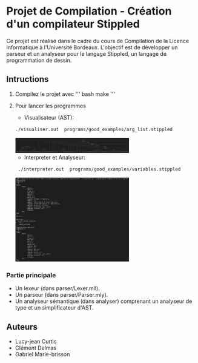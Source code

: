 # Projet de Compilation - Création d'un compilateur Stippled

Ce projet est réalisé dans le cadre du cours de Compilation de la Licence Informatique à l'Université Bordeaux. L'objectif est de développer un parseur et un analyseur pour le langage Stippled, un langage de programmation de dessin. 

## Intructions 

1. Compilez le projet avec 
''' bash
 make 
'''
2. Pour lancer les programmes
    - Visualisateur (AST):
    ```bash
    ./visualiser.out  programs/good_examples/arg_list.stippled 
    ```
    <img src="readme/visualiser.png" width="300px">

    - Interpreter et Analyseur:
    ```bash
     ./interpreter.out  programs/good_examples/variables.stippled 
    ```
    <img src="readme/interpreter.png" width="300px">



### Partie principale

- Un lexeur (dans parser/Lexer.mll).
- Un parseur (dans parser/Parser.mly).
- Un analyseur sémantique (dans analyser) comprenant un analyseur de type et un simplificateur d'AST.

## Auteurs

- Lucy-jean Curtis
- Clément Delmas
- Gabriel Marie-brisson
